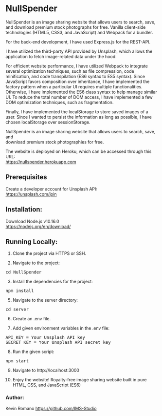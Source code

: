 # NullSpender

NullSpender is an image sharing website that allows users to search, save, and
download premium stock photographs for free. Vanilla client-side technologies (HTML5, CSS3, and JavaScript) and Webpack for a bundler.

 For the back-end development, I have used Express.js for the REST-API.

 I have utilized the third-party API provided by Unsplash, which allows the application to
fetch image-related data under the hood.

For efficient website performance, I have utilized Webpack to integrate several optimization
techniques, such as file compression, code minification, and code transpilation (ES6 syntax
to ES5 syntax). Since JavaScript favors composition over inheritance, I have implemented
the factory pattern when a particular UI requires multiple functionalities. Otherwise, I have
implemented the ES6 class syntax to help manage similar UI. To reduce the total number of
DOM access, I have implemented a few DOM optimization techniques, such as
fragmentation.

Finally, I have implemented the localStorage to store saved images of a user. Since I wanted
to persist the information as long as possible, I have chosen localStorage over
sessionStorage.

NullSpender is an image sharing website that allows users to search, save, and <br/>
download premium stock photographies for free. <br/>

The website is deployed on Heroku, which can be accessed through this URL: <br/>
https://nullspender.herokuapp.com

## Prerequisites
Create a developer account for Unsplash API: <br/>
https://unsplash.com/join

## Installation:
Download Node.js v10.16.0 <br/>
https://nodejs.org/en/download/

## Running Locally:
1) Clone the project via HTTPS or SSH.

2) Navigate to the project:<br/>
<pre>cd NullSpender</pre>
3) Install the dependencies for the project:<br/>
<pre>npm install</pre>
5) Navigate to the server directory:<br/>
<pre>cd server</pre>

6) Create an .env file.

7) Add given environment variables in the .env file:
<pre>
API_KEY = Your Unsplash API key
SECRET_KEY = Your Unsplash API secret key
</pre>

8) Run the given script: <br/>
<pre>npm start</pre>

9) Navigate to http://localhost:3000

10) Enjoy the website! Royalty-free image sharing website built in pure HTML, CSS, and JavaScript (ES6)

### Author:
Kevin Romano
https://github.com/IMS-Studio
